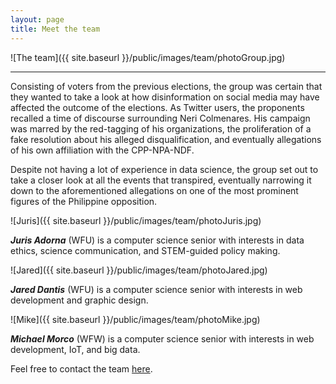 ```yaml
---
layout: page
title: Meet the team
---
```


![The team]({{ site.baseurl }}/public/images/team/photoGroup.jpg)

<hr>

Consisting of voters from the previous elections, the group was certain that they wanted to take a look at how disinformation on social media may have affected the outcome of the elections. As Twitter users, the proponents recalled a time of discourse surrounding Neri Colmenares. His campaign was marred by the red-tagging of his organizations, the proliferation of a fake resolution about his alleged disqualification, and eventually allegations of his own affiliation with the CPP-NPA-NDF. 

Despite not having a lot of experience in data science, the group set out to take a closer look at all the events that transpired, eventually narrowing it down to the aforementioned allegations on one of the most prominent figures of the Philippine opposition.

![Juris]({{ site.baseurl }}/public/images/team/photoJuris.jpg)

***Juris Adorna*** (WFU) is a computer science senior with interests in data ethics, science communication, and STEM-guided policy making.

![Jared]({{ site.baseurl }}/public/images/team/photoJared.jpg)

***Jared Dantis*** (WFU) is a computer science senior with interests in web development and graphic design.

![Mike]({{ site.baseurl }}/public/images/team/photoMike.jpg)

***Michael Morco*** (WFW) is a computer science senior with interests in web development, IoT, and big data.

Feel free to contact the team [here](https://forms.gle/dJCe6xXtFwiZ9UkV9).